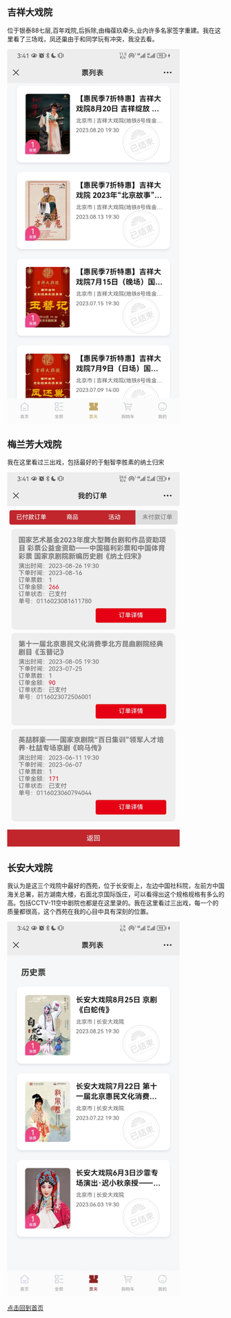 
## 吉祥大戏院
位于银泰88七层,百年戏院,后拆除,由梅葆玖牵头,业内许多名家签字重建。我在这里看了三场戏，凤还巢由于和同学玩有冲突，我没去看。

<img src="./Screenshot_20230828_154111_com.tencent.mm.jpg" width="400px">

## 梅兰芳大戏院
我在这里看过三出戏，包括最好的于魁智李胜素的纳土归宋

<img src="./Screenshot_20230828_154133_com.tencent.mm.jpg" width="400px">

## 长安大戏院
我认为是这三个戏院中最好的西苑，位于长安街上，左边中国社科院，左前方中国海关总署，前方湖南大楼，右面北京国际饭庄，可以看得出这个规格规格有多么的高。包括CCTV-11空中剧院也都是在这里录的。我在这里看过三出戏，每一个的质量都很高，这个西苑在我的心目中具有深刻的位置。

<img src="./Screenshot_20230828_154201_com.tencent.mm.jpg" width="400px">

[点击回到首页](../README.md)